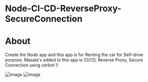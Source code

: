 # Node-CI-CD-ReverseProxy-SecureConnection
# About

Create the Node app and this app is for Renting the car for Self-drive purpose. Masala's added to this app is CI/CD, Reverse Proxy, Secure Connection using cerbot !!

![image](https://github.com/abinoveramesh20/Node-CI-CD-ReverseProxy-SecureConnection/assets/145929189/6938e6ec-0654-4a0f-826b-cc4352473e1a)
![image](https://github.com/abinoveramesh20/Node-CI-CD-ReverseProxy-SecureConnection/assets/145929189/04700675-22dd-4ac0-8262-06f791d3b9aa)

